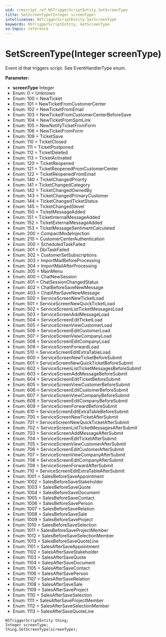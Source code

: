 ```yaml
---
uid: crmscript_ref_NSTriggerScriptEntity_SetScreenType
title: SetScreenType(Integer screenType)
intellisense: NSTriggerScriptEntity.SetScreenType
keywords: NSTriggerScriptEntity, GetScreenType
so.topic: reference
---
```


# SetScreenType(Integer screenType)

Event id that triggers script.  See EventHandlerType enum.

**Parameter:** 
* **screenType** Integer
* Enum: 0 = Unknown 
* Enum: 100 = NewTicket 
* Enum: 101 = NewTicketFromCustomerCenter 
* Enum: 102 = NewTicketFromEmail 
* Enum: 103 = NewTicketFromCustomerCenterBeforeSave 
* Enum: 104 = NewTicketFromSpmLink 
* Enum: 105 = NewNotifyTicketFromForm 
* Enum: 106 = NewTicketFromForm 
* Enum: 109 = TicketSave 
* Enum: 110 = TicketClosed 
* Enum: 111 = TicketPostponed 
* Enum: 112 = TicketDeleted 
* Enum: 113 = TicketActivated 
* Enum: 120 = TicketReopened 
* Enum: 121 = TicketReopenedFromCustomerCenter 
* Enum: 122 = TicketReopenedFromEmail 
* Enum: 140 = TicketChangedPriority 
* Enum: 141 = TicketChangedCategory 
* Enum: 142 = TicketChangedOwnedBy 
* Enum: 143 = TicketChangedPrimaryCustomer 
* Enum: 144 = TicketChangedTicketStatus 
* Enum: 145 = TicketChangedSlevel 
* Enum: 150 = TicketMessageAdded 
* Enum: 151 = TicketInternalMessageAdded 
* Enum: 152 = TicketExternalMessageAdded 
* Enum: 153 = TicketMessageSentimentCalculated 
* Enum: 200 = CompactModeInjection 
* Enum: 210 = CustomerCenterAuthentication 
* Enum: 300 = ScheduledTaskFailed 
* Enum: 301 = DbiTaskFailed 
* Enum: 302 = CustomerSetSubscriptions 
* Enum: 303 = ImportMailBeforeProcessing 
* Enum: 304 = ImportMailAfterProcessing 
* Enum: 305 = MainMenu 
* Enum: 400 = ChatNewSession 
* Enum: 401 = ChatSessionChangedStatus 
* Enum: 402 = ChatBeforeSaveNewMessage 
* Enum: 403 = ChatAfterSaveNewMessage 
* Enum: 500 = ServiceScreenNewTicketLoad 
* Enum: 501 = ServiceScreenNewQuickTicketLoad 
* Enum: 502 = ServiceScreenListTicketMessagesLoad 
* Enum: 503 = ServiceScreenAddMessageLoad 
* Enum: 504 = ServiceScreenEditTicketLoad 
* Enum: 505 = ServiceScreenViewCustomerLoad 
* Enum: 506 = ServiceScreenEditCustomerLoad 
* Enum: 507 = ServiceScreenViewCompanyLoad 
* Enum: 508 = ServiceScreenEditCompanyLoad 
* Enum: 509 = ServiceScreenForwardLoad 
* Enum: 510 = ServiceScreenEditExtraTableLoad 
* Enum: 600 = ServiceScreenNewTicketBeforeSubmit 
* Enum: 601 = ServiceScreenNewQuickTicketBeforeSubmit 
* Enum: 602 = ServiceScreenListTicketMessagesBeforeSubmit 
* Enum: 603 = ServiceScreenAddMessageBeforeSubmit 
* Enum: 604 = ServiceScreenEditTicketBeforeSubmit 
* Enum: 605 = ServiceScreenViewCustomerBeforeSubmit 
* Enum: 606 = ServiceScreenEditCustomerBeforeSubmit 
* Enum: 607 = ServiceScreenViewCompanyBeforeSubmit 
* Enum: 608 = ServiceScreenEditCompanyBeforeSubmit 
* Enum: 609 = ServiceScreenForwardBeforeSubmit 
* Enum: 610 = ServiceScreenEditExtraTableBeforeSubmit 
* Enum: 700 = ServiceScreenNewTicketAfterSubmit 
* Enum: 701 = ServiceScreenNewQuickTicketAfterSubmit 
* Enum: 702 = ServiceScreenListTicketMessagesAfterSubmit 
* Enum: 703 = ServiceScreenAddMessageAfterSubmit 
* Enum: 704 = ServiceScreenEditTicketAfterSubmit 
* Enum: 705 = ServiceScreenViewCustomerAfterSubmit 
* Enum: 706 = ServiceScreenEditCustomerAfterSubmit 
* Enum: 707 = ServiceScreenViewCompanyAfterSubmit 
* Enum: 708 = ServiceScreenEditCompanyAfterSubmit 
* Enum: 709 = ServiceScreenForwardAfterSubmit 
* Enum: 710 = ServiceScreenEditExtraTableAfterSubmit 
* Enum: 1001 = SalesBeforeSaveAppointment 
* Enum: 1002 = SalesBeforeSaveStakeholder 
* Enum: 1003 = SalesBeforeSaveQuote 
* Enum: 1004 = SalesBeforeSaveDocument 
* Enum: 1005 = SalesBeforeSaveContact 
* Enum: 1006 = SalesBeforeSavePerson 
* Enum: 1007 = SalesBeforeSaveRelation 
* Enum: 1008 = SalesBeforeSaveSale 
* Enum: 1009 = SalesBeforeSaveProject 
* Enum: 1010 = SalesBeforeSaveSelection 
* Enum: 1011 = SalesBeforeSaveProjectMember 
* Enum: 1012 = SalesBeforeSaveSelectionMember 
* Enum: 1013 = SalesBeforeSaveQuoteLine 
* Enum: 1101 = SalesAfterSaveAppointment 
* Enum: 1102 = SalesAfterSaveStakeholder 
* Enum: 1103 = SalesAfterSaveQuote 
* Enum: 1104 = SalesAfterSaveDocument 
* Enum: 1105 = SalesAfterSaveContact 
* Enum: 1106 = SalesAfterSavePerson 
* Enum: 1107 = SalesAfterSaveRelation 
* Enum: 1108 = SalesAfterSaveSale 
* Enum: 1109 = SalesAfterSaveProject 
* Enum: 1110 = SalesAfterSaveSelection 
* Enum: 1111 = SalesAfterSaveProjectMember 
* Enum: 1112 = SalesAfterSaveSelectionMember 
* Enum: 1113 = SalesAfterSaveQuoteLine 

```crmscript
NSTriggerScriptEntity thing;
Integer screenType;
thing.SetScreenType(screenType);
```

